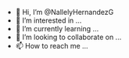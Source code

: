 - 👋 Hi, I’m @NallelyHernandezG
- 👀 I’m interested in ...
- 🌱 I’m currently learning ...
- 💞️ I’m looking to collaborate on ...
- 📫 How to reach me ...

<!---
NallelyHernandezG/NallelyHernandezG is a ✨ special ✨ repository because its `README.md` (this file) appears on your GitHub profile.
You can click the Preview link to take a look at your changes.
--->
